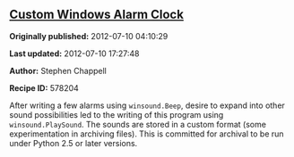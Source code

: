 ## [Custom Windows Alarm Clock](https://code.activestate.com/recipes/578204-custom-windows-alarm-clock)

**Originally published:** 2012-07-10 04:10:29

**Last updated:** 2012-07-10 17:27:48

**Author:** Stephen Chappell

**Recipe ID:** 578204

After writing a few alarms using `winsound.Beep`, desire to expand into other sound possibilities led to the writing of this program using `winsound.PlaySound`. The sounds are stored in a custom format (some experimentation in archiving files). This is committed for archival to be run under Python 2.5 or later versions.
